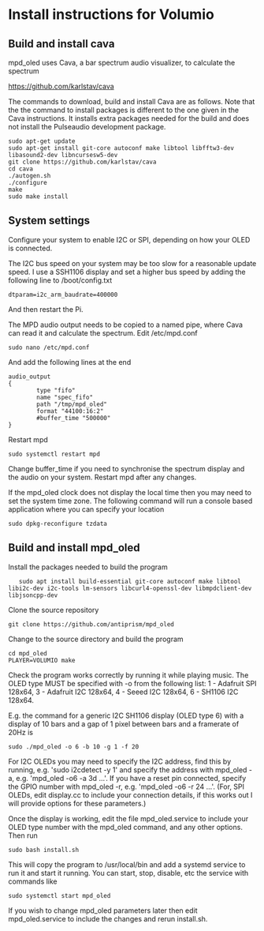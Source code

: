 # Install instructions for Volumio

## Build and install cava

mpd_oled uses Cava, a bar spectrum audio visualizer, to calculate the spectrum
   
   <https://github.com/karlstav/cava>

The commands to download, build and install Cava are as follows. Note that
the the command to install packages is different to the one given in the Cava
instructions. It installs extra packages needed for the build and does not
install the Pulseaudio development package.
```
sudo apt-get update
sudo apt-get install git-core autoconf make libtool libfftw3-dev libasound2-dev libncursesw5-dev
git clone https://github.com/karlstav/cava
cd cava
./autogen.sh
./configure
make
sudo make install
```

## System settings

Configure your system to enable I2C or SPI, depending on how your OLED
is connected.

The I2C bus speed on your system may be too slow for a reasonable update
speed. I use a SSH1106 display and set a higher bus speed by adding the
following line to /boot/config.txt
```
dtparam=i2c_arm_baudrate=400000
```
And then restart the Pi.

The MPD audio output needs to be copied to a named pipe, where Cava can
read it and calculate the spectrum. Edit /etc/mpd.conf
```
sudo nano /etc/mpd.conf
```
And add the following lines at the end
```
audio_output
{
        type "fifo"
        name "spec_fifo"
        path "/tmp/mpd_oled"
        format "44100:16:2"
        #buffer_time "500000"
}
```
Restart mpd
```
sudo systemctl restart mpd
```
Change buffer_time if you need to synchronise the spectrum display
and the audio on your system. Restart mpd after any changes.

If the mpd_oled clock does not display the local time then you may need
to set the system time zone. The following command will run a console
based application where you can specify your location
```
sudo dpkg-reconfigure tzdata
```

## Build and install mpd_oled

Install the packages needed to build the program
```
   sudo apt install build-essential git-core autoconf make libtool libi2c-dev i2c-tools lm-sensors libcurl4-openssl-dev libmpdclient-dev libjsoncpp-dev
```
Clone the source repository
```
git clone https://github.com/antiprism/mpd_oled
```
Change to the source directory and build the program
```
cd mpd_oled
PLAYER=VOLUMIO make
```
Check the program works correctly by running it while playing music.
The OLED type MUST be specified with -o from the following list:
    1 - Adafruit SPI 128x64,
    3 - Adafruit I2C 128x64,
    4 - Seeed I2C 128x64,
    6 - SH1106 I2C 128x64.

E.g. the command for a generic I2C SH1106 display (OLED type 6) with
a display of 10 bars and a gap of 1 pixel between bars and a framerate
of 20Hz is
```
sudo ./mpd_oled -o 6 -b 10 -g 1 -f 20
```
For I2C OLEDs you may need to specify the I2C address, find this by running,
e.g. 'sudo i2cdetect -y 1' and specify the address with mpd_oled -a,
e.g. 'mpd_oled -o6 -a 3d ...'. If you have a reset pin connected, specify
the GPIO number with mpd_oled -r, e.g. 'mpd_oled -o6 -r 24 ...'. (For, SPI
OLEDs, edit display.cc to include your connection details, if this works
out I will provide options for these parameters.)

Once the display is working, edit the file mpd_oled.service to include
your OLED type number with the mpd_oled command, and any other options.
Then run
```
sudo bash install.sh
```
This will copy the program to /usr/local/bin and add a systemd service
to run it and start it running. You can start, stop, disable, etc the
service with commands like
```
sudo systemctl start mpd_oled
```
If you wish to change mpd_oled parameters later then edit mpd_oled.service
to include the changes and rerun install.sh.


